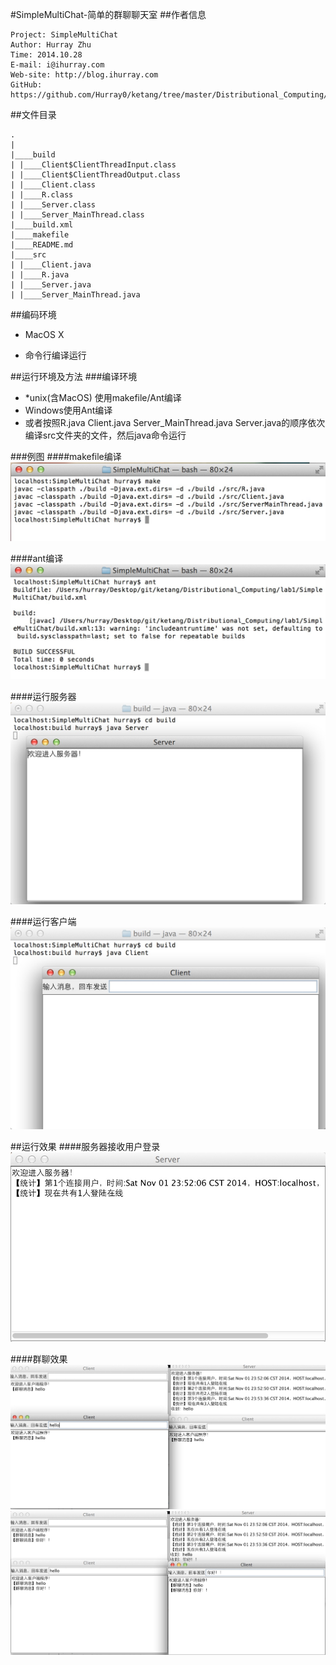 #SimpleMultiChat-简单的群聊聊天室
##作者信息
```
Project: SimpleMultiChat
Author: Hurray Zhu
Time: 2014.10.28
E-mail: i@ihurray.com
Web-site: http://blog.ihurray.com
GitHub: https://github.com/Hurray0/ketang/tree/master/Distributional_Computing/lab1
```
##文件目录
```
.
|
|____build
| |____Client$ClientThreadInput.class
| |____Client$ClientThreadOutput.class
| |____Client.class
| |____R.class
| |____Server.class
| |____Server_MainThread.class
|____build.xml
|____makefile
|____README.md
|____src
| |____Client.java
| |____R.java
| |____Server.java
| |____Server_MainThread.java
```

##编码环境
* MacOS X

* 命令行编译运行

##运行环境及方法
###编译环境
* *unix(含MacOS) 使用makefile/Ant编译
* Windows使用Ant编译
* 或者按照R.java Client.java Server_MainThread.java Server.java的顺序依次编译src文件夹的文件，然后java命令运行

###例图
####makefile编译
![](jietu/makefile.png)

####ant编译
![](jietu/ant.png)

####运行服务器
![](jietu/runserver.png)

####运行客户端
![](jietu/runclient.png)

##运行效果
####服务器接收用户登录
![](jietu/jieshoudenglu.png)

####群聊效果
![](jietu/qunliao.png)
![](jietu/qunliao2.png)